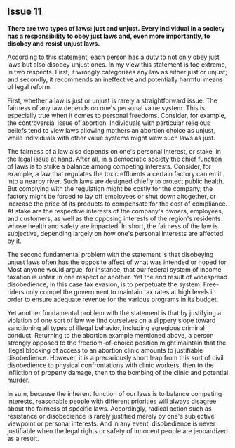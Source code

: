 
Issue 11
---------------------------

**There are two types of laws: just and unjust. Every individual in a society has a responsibility
to obey just laws and, even more importantly, to disobey and resist unjust laws.**


According to this statement, each person has a duty to not only obey just laws but also disobey
unjust ones. In my view this statement is too extreme, in two respects. First, it wrongly
categorizes any law as either just or unjust; and secondly, it recommends an ineffective and
potentially harmful means of legal reform.

First, whether a law is just or unjust is rarely a straightforward issue. The fairness of any law
depends on one's personal value system. This is especially true when it comes to personal
freedoms. Consider, for example, the controversial issue of abortion. Individuals with particular
religious beliefs tend to view laws allowing mothers an abortion choice as unjust, while
individuals with other value systems might view such laws as just.

The fairness of a law also depends on one's personal interest, or stake, in the legal issue at
hand. After all, in a democratic society the chief function of laws is to strike a balance among
competing interests. Consider, for example, a law that regulates the toxic effluents a certain
factory can emit into a nearby river. Such laws are designed chiefly to protect public health. But
complying with the regulation might be costly for the company; the factory might be forced to
lay off employees or shut down altogether, or increase the price of its products to compensate
for the cost of compliance. At stake are the respective interests of the company's owners,
employees, and customers, as well as the opposing interests of the region's residents whose
health and safety are impacted. In short, the fairness of the law is subjective, depending
largely on how one's personal interests are affected by it.

The second fundamental problem with the statement is that disobeying unjust laws often has
the opposite affect of what was intended or hoped for. Most anyone would argue, for instance,
that our federal system of income taxation is unfair in one respect or another. Yet the end result
of widespread disobedience, in this case tax evasion, is to perpetuate the system. Free-riders
only compel the government to maintain tax rates at high levels in order to ensure adequate
revenue for the various programs in its budget.

Yet another fundamental problem with the statement is that by justifying a violation of one
sort of law we find ourselves on a slippery slope toward sanctioning all types of illegal behavior,
including egregious criminal conduct. Returning to the abortion example mentioned above, a
person strongly opposed to the freedom-of-choice position might maintain that the illegal
blocking of access to an abortion clinic amounts to justifiable disobedience. However, it is a
precariously short leap from this sort of civil disobedience to physical confrontations with clinic
workers, then to the infliction of property damage, then to the bombing of the clinic and
potential murder.

In sum, because the inherent function of our laws is to balance competing interests,
reasonable people with different priorities will always disagree about the fairness of specific
laws. Accordingly, radical action such as resistance or disobedience is rarely justified merely
by one's subjective viewpoint or personal interests. And in any event, disobedience is never
justifiable when the legal rights or safety of innocent people are jeopardized as a result.


